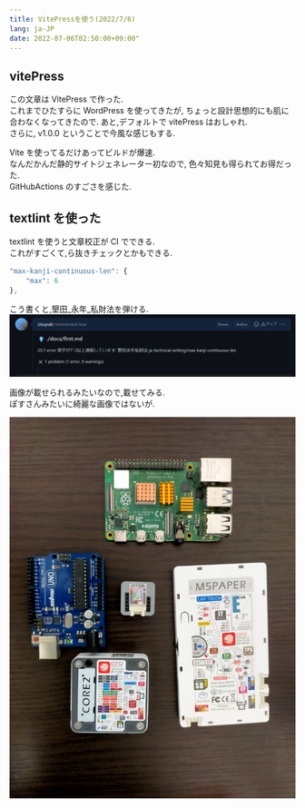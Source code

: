 ```yaml
---
title: VitePressを使う(2022/7/6)
lang: ja-JP
date: 2022-07-06T02:50:00+09:00"
---
```


## vitePress

この文章は VitePress で作った.  
これまでひたすらに WordPress を使ってきたが, ちょっと設計思想的にも肌に合わなくなってきたので.
あと,デフォルトで vitePress はおしゃれ.  
さらに, v1.0.0 ということで今風な感じもする.

Vite を使ってるだけあってビルドが爆速.  
なんだかんだ静的サイトジェネレーター初なので, 色々知見も得られてお得だった.  
GitHubActions のすごさを感じた.

## textlint を使った

textlint を使うと文章校正が CI でできる.  
これがすごくて,ら抜きチェックとかもできる.

```js
"max-kanji-continuous-len": {
    "max": 6
},
```

こう書くと,墾田\_永年\_私財法を弾ける.  
![ci_konden_error](/img/articles/first/ci_konden_error.png)

画像が載せられるみたいなので,載せてみる.  
ぽすさんみたいに綺麗な画像ではないが.

![micons](/img/articles/first/micons.jpg)
